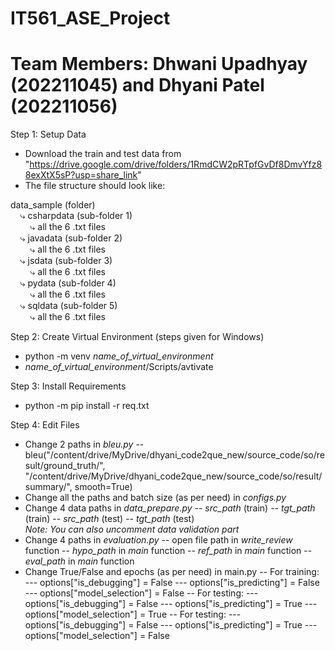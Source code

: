 # IT561_ASE_Project
# Team Members: Dhwani Upadhyay (202211045) and Dhyani Patel (202211056)

Step 1: Setup Data
- Download the train and test data from "https://drive.google.com/drive/folders/1RmdCW2pRTpfGvDf8DmvYfz88exXtX5sP?usp=share_link"
- The file structure should look like:

data_sample (folder)  
&nbsp;&nbsp;&nbsp;&nbsp;⤷ csharpdata (sub-folder 1)  
&nbsp;&nbsp;&nbsp;&nbsp;&nbsp;&nbsp;&nbsp;&nbsp;⤷ all the 6 .txt files  
&nbsp;&nbsp;&nbsp;&nbsp;⤷ javadata (sub-folder 2)  
&nbsp;&nbsp;&nbsp;&nbsp;&nbsp;&nbsp;&nbsp;&nbsp;⤷ all the 6 .txt files  
&nbsp;&nbsp;&nbsp;&nbsp;⤷ jsdata (sub-folder 3)  
&nbsp;&nbsp;&nbsp;&nbsp;&nbsp;&nbsp;&nbsp;&nbsp;⤷ all the 6 .txt files  
&nbsp;&nbsp;&nbsp;&nbsp;⤷ pydata (sub-folder 4)  
&nbsp;&nbsp;&nbsp;&nbsp;&nbsp;&nbsp;&nbsp;&nbsp;⤷ all the 6 .txt files  
&nbsp;&nbsp;&nbsp;&nbsp;⤷ sqldata (sub-folder 5)  
&nbsp;&nbsp;&nbsp;&nbsp;&nbsp;&nbsp;&nbsp;&nbsp;⤷ all the 6 .txt files  

Step 2: Create Virtual Environment (steps given for Windows)
- python -m venv *name_of_virtual_environment*
- *name_of_virtual_environment*/Scripts/avtivate

Step 3: Install Requirements
- python -m pip install -r req.txt

Step 4: Edit Files
- Change 2 paths in *bleu.py*
-- bleu("/content/drive/MyDrive/dhyani_code2que_new/source_code/so/result/ground_truth/", "/content/drive/MyDrive/dhyani_code2que_new/source_code/so/result/summary/", smooth=True)
- Change all the paths and batch size (as per need) in *configs.py*
- Change 4 data paths in *data_prepare.py*
-- *src_path* (train)
-- *tgt_path* (train)
-- *src_path* (test)
-- *tgt_path* (test)  
*Note: You can also uncomment data validation part*
- Change 4 paths in *evaluation.py*
-- open file path in *write_review* function
-- *hypo_path* in *main* function
-- *ref_path* in *main* function
-- *eval_path* in *main* function
- Change True/False and epochs (as per need) in main.py
-- For training:
--- options["is_debugging"] = False
--- options["is_predicting"] = False
--- options["model_selection"] = False
-- For testing:
--- options["is_debugging"] = False
--- options["is_predicting"] = True
--- options["model_selection"] = True
-- For testing:
--- options["is_debugging"] = False
--- options["is_predicting"] = True
--- options["model_selection"] = False